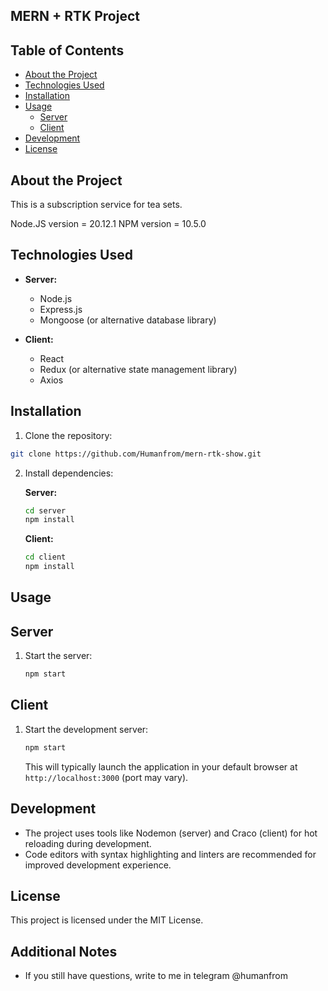 ## MERN + RTK Project
## Table of Contents

* [About the Project](#about-the-project)
* [Technologies Used](#technologies-used)
* [Installation](#installation)
* [Usage](#usage)
  * [Server](#server)
  * [Client](#client)
* [Development](#development)
* [License](#license)

## About the Project

This is a subscription service for tea sets.

Node.JS version = 20.12.1
NPM version = 10.5.0

## Technologies Used

* **Server:**
    * Node.js
    * Express.js
    * Mongoose (or alternative database library)
      
* **Client:**
    * React
    * Redux (or alternative state management library)
    * Axios

## Installation

1. Clone the repository:

```bash
git clone https://github.com/Humanfrom/mern-rtk-show.git
```

2. Install dependencies:

   **Server:**

   ```bash
   cd server
   npm install
   ```

   **Client:**

   ```bash
   cd client
   npm install
   ```

## Usage

## Server

1. Start the server:

   ```bash
   npm start
   ```

## Client

1. Start the development server:

   ```bash
   npm start
   ```

   This will typically launch the application in your default browser at `http://localhost:3000` (port may vary).

## Development

* The project uses tools like Nodemon (server) and Craco (client) for hot reloading during development.
* Code editors with syntax highlighting and linters are recommended for improved development experience.


## License

This project is licensed under the MIT License.

## Additional Notes

* If you still have questions, write to me in telegram @humanfrom 
